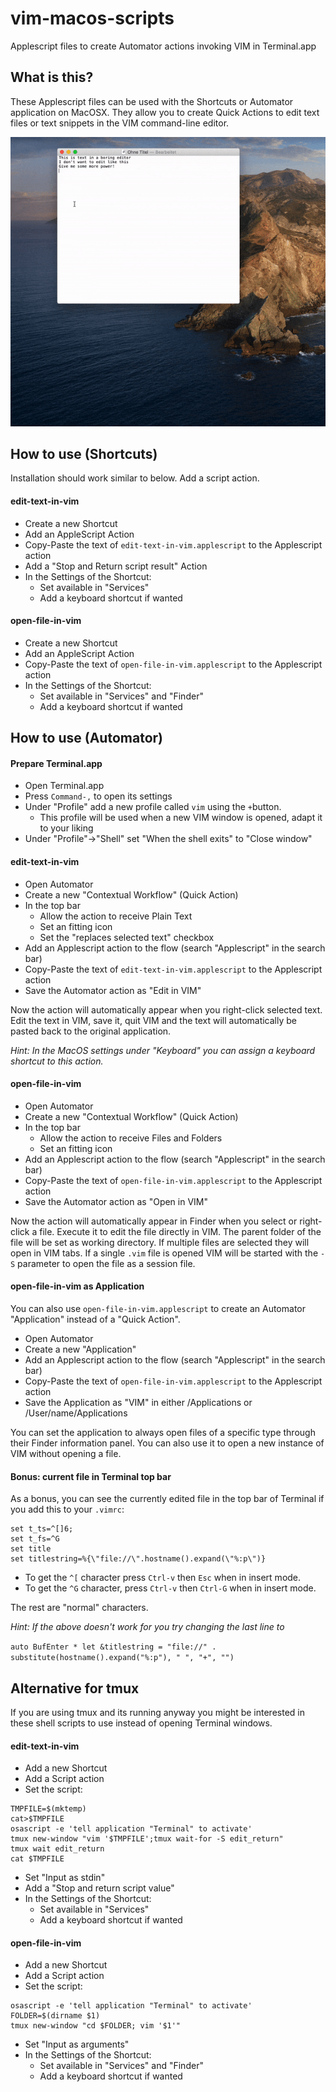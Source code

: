 # vim-macos-scripts
Applescript files to create Automator actions invoking VIM in Terminal.app

## What is this?
These Applescript files can be used with the Shortcuts or Automator application on MacOSX. They allow you to create Quick Actions to edit text files or text snippets in the VIM command-line editor.

![edit-in-vim-example](/doc/edit-in-vim.gif?raw=true "Edit in VIM")

## How to use (Shortcuts)
Installation should work similar to below. Add a script action.

#### edit-text-in-vim
- Create a new Shortcut
- Add an AppleScript Action
- Copy-Paste the text of `edit-text-in-vim.applescript` to the Applescript action
- Add a "Stop and Return script result" Action
- In the Settings of the Shortcut:
  - Set available in "Services"
  - Add a keyboard shortcut if wanted

#### open-file-in-vim
- Create a new Shortcut
- Add an AppleScript Action
- Copy-Paste the text of `open-file-in-vim.applescript` to the Applescript action
- In the Settings of the Shortcut:
  - Set available in "Services" and "Finder"
  - Add a keyboard shortcut if wanted

## How to use (Automator)
#### Prepare Terminal.app
- Open Terminal.app
- Press `Command-,` to open its settings
- Under "Profile" add a new profile called `vim` using the `+`button.
  - This profile will be used when a new VIM window is opened, adapt it to your liking
- Under "Profile"->"Shell" set "When the shell exits" to "Close window"

#### edit-text-in-vim
- Open Automator
- Create a new "Contextual Workflow" (Quick Action)
- In the top bar
  - Allow the action to receive Plain Text
  - Set an fitting icon
  - Set the "replaces selected text" checkbox
- Add an Applescript action to the flow (search "Applescript" in the search bar)
- Copy-Paste the text of `edit-text-in-vim.applescript` to the Applescript action
- Save the Automator action as "Edit in VIM"

Now the action will automatically appear when you right-click selected text. Edit the text in VIM, save it, quit VIM and the text will automatically be pasted back to the original application.

_Hint: In the MacOS settings under "Keyboard" you can assign a keyboard shortcut to this action._

#### open-file-in-vim
- Open Automator
- Create a new "Contextual Workflow" (Quick Action)
- In the top bar
  - Allow the action to receive Files and Folders
  - Set an fitting icon
- Add an Applescript action to the flow (search "Applescript" in the search bar)
- Copy-Paste the text of `open-file-in-vim.applescript` to the Applescript action
- Save the Automator action as "Open in VIM"

Now the action will automatically appear in Finder when you select or right-click a file. Execute it to edit the file directly in VIM. The parent folder of the file will be set as working directory. If multiple files are selected they will open in VIM tabs. If a single `.vim` file is opened VIM will be started with the `-S` parameter to open the file as a session file.

#### open-file-in-vim as Application
You can also use `open-file-in-vim.applescript` to create an Automator "Application" instead of a "Quick Action".

- Open Automator
- Create a new "Application"
- Add an Applescript action to the flow (search "Applescript" in the search bar)
- Copy-Paste the text of `open-file-in-vim.applescript` to the Applescript action
- Save the Application as "VIM" in either /Applications or /User/name/Applications

You can set the application to always open files of a specific type through their Finder information panel. You can also use it to open a new instance of VIM without opening a file.

#### Bonus: current file in Terminal top bar
As a bonus, you can see the currently edited file in the top bar of Terminal if you add this to your `.vimrc`:

```
set t_ts=^[]6;
set t_fs=^G
set title
set titlestring=%{\"file://\".hostname().expand(\"%:p\")}
```

- To get the `^[` character press `Ctrl-v` then `Esc` when in insert mode.
- To get the `^G` character, press `Ctrl-v` then `Ctrl-G` when in insert mode.

The rest are "normal" characters.

_Hint: If the above doesn't work for you try changing the last line to_

`auto BufEnter * let &titlestring = "file://" . substitute(hostname().expand("%:p"), " ", "+", "")`

## Alternative for tmux
If you are using tmux and its running anyway you might be interested in these shell scripts to use instead of opening Terminal windows.

#### edit-text-in-vim
- Add a new Shortcut
- Add a Script action
- Set the script:
```
TMPFILE=$(mktemp)
cat>$TMPFILE
osascript -e 'tell application "Terminal" to activate'
tmux new-window "vim '$TMPFILE';tmux wait-for -S edit_return"
tmux wait edit_return
cat $TMPFILE
```
- Set "Input as stdin"
- Add a "Stop and return script value"
- In the Settings of the Shortcut:
  - Set available in "Services"
  - Add a keyboard shortcut if wanted

#### open-file-in-vim
- Add a new Shortcut
- Add a Script action
- Set the script:
```
osascript -e 'tell application "Terminal" to activate'
FOLDER=$(dirname $1)
tmux new-window "cd $FOLDER; vim '$1'"
```
- Set "Input as arguments"
- In the Settings of the Shortcut:
  - Set available in "Services" and "Finder"
  - Add a keyboard shortcut if wanted
